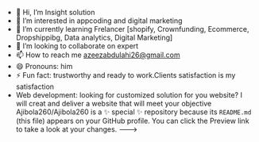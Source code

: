 - 👋 Hi, I’m   Insight solution 
- 👀 I’m interested in appcoding and digital marketing
- 🌱 I’m currently learning Frelancer [shopify, Crownfunding, Ecommerce, Dropshippibg, Data analytics, Digital Marketing]
- 💞️ I’m looking to collaborate on expert
- 📫 How to reach me azeezabdulahi26@gmail.com
- 😄 Pronouns: him
- ⚡ Fun fact: trustworthy and ready to work.Clients satisfaction is my satisfaction
- Web development: looking for customized solution for you website? I will creat and deliver a website that will meet your objective
Ajibola260/Ajibola260 is a ✨ special ✨ repository because its `README.md` (this file) appears on your GitHub profile.
You can click the Preview link to take a look at your changes.
--->
